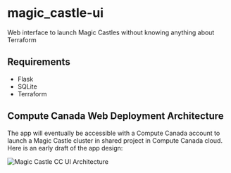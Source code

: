 # magic_castle-ui
Web interface to launch Magic Castles without knowing anything about Terraform

## Requirements

- Flask
- SQLite
- Terraform

## Compute Canada Web Deployment Architecture

The app will eventually be accessible with a Compute Canada account to launch a Magic Castle cluster in shared project in Compute Canada cloud. Here is an early draft of the app design:

![Magic Castle CC UI Architecture](https://docs.google.com/drawings/d/e/2PACX-1vRe4JZSPiKY7tW5xO3WpsWoA8h0XC6zAjiMBwbgn-UIY6PMBC_5X-gJj9AbmdRCoEU4OXORh04xexO5/pub?w=721&amp;h=498 "Magic Castle CC UI Architecture")
